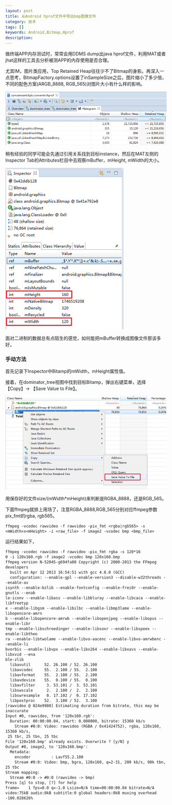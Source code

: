 ```yaml
---
layout: post
title: 从Android hprof文件中导出bmp图像文件
category: 技术
tags: []
keywords: Android,Bitmap,Hprof
description: 
---
```


做终端APP内存测试时，常常会用DDMS dump出java hprof文件，利用MAT或者jhat这样的工具去分析被测APP的内存使用是否合理。

尤其IM，图片类应用，Top Retained Heap往往少不了Bitmap的身影。再深入一点思考，BitmapFactory.options设置了inSampleSize之后，图片缩小了多少倍，不同的配色方案(ARGB_8888, RGB_565)对图片大小有什么样的影响。

![](mat-bitmap.png)

稍有经验的同学可能会先通过引用关系找到目标instance，然后在MAT左侧的Inspector Tab的Attributes栏目中去观察mBuffer，mHeight, mWidth的大小。

![](mat-inspector.png)

面对二进制的数据总有点陌生的感觉，如何能把mBuffer转换成图像文件那该多好。

### 手动方法

首先记录下Inspector中Bitamp的mWidth，mHeight属性值。

接着，在dominator_tree视图中找到目标Bitamp，弹出右键菜单，选择【Copy】-> 【Save Value to File】。

![](mat-save-value-to-file.png)

用保存好的文件size/(mWidth*mHeight)来判断是RGBA_8888，还是RGB_565。

下面ffmpeg就排上用场了，注意RGBA_8888,RGB_565分别对应ffmpeg参数pix_fmt的rgba, rgb565。

```shell
ffmpeg -vcodec rawvideo -f rawvideo -pix_fmt <rgba|rgb565> -s <mWidth>x<mHeight> -i <raw_file> -f image2 -vcodec bmp <bmp_file>
```

运行结果如下，

```shell
ffmpeg -vcodec rawvideo -f rawvideo -pix_fmt rgba -s 120*16
0 -i 120x160.rgb -f image2 -vcodec bmp 120x160.bmp
ffmpeg version N-52045-g694fa00 Copyright (c) 2000-2013 the FFmpeg developers
  built on Apr 12 2013 16:54:51 with gcc 4.8.0 (GCC)
  configuration: --enable-gpl --enable-version3 --disable-w32threads --enable-av
isynth --enable-bzlib --enable-fontconfig --enable-frei0r --enable-gnutls --enab
le-iconv --enable-libass --enable-libbluray --enable-libcaca --enable-libfreetyp
e --enable-libgsm --enable-libilbc --enable-libmp3lame --enable-libopencore-amrn
b --enable-libopencore-amrwb --enable-libopenjpeg --enable-libopus --enable-libr
tmp --enable-libschroedinger --enable-libsoxr --enable-libspeex --enable-libtheo
ra --enable-libtwolame --enable-libvo-aacenc --enable-libvo-amrwbenc --enable-li
bvorbis --enable-libvpx --enable-libx264 --enable-libxavs --enable-libxvid --ena
ble-zlib
  libavutil      52. 26.100 / 52. 26.100
  libavcodec     55.  2.100 / 55.  2.100
  libavformat    55.  2.100 / 55.  2.100
  libavdevice    55.  0.100 / 55.  0.100
  libavfilter     3. 53.101 /  3. 53.101
  libswscale      2.  2.100 /  2.  2.100
  libswresample   0. 17.102 /  0. 17.102
  libpostproc    52.  3.100 / 52.  3.100
[rawvideo @ 024e9980] Estimating duration from bitrate, this may be inaccurate
Input #0, rawvideo, from '120x160.rgb':
  Duration: 00:00:00.04, start: 0.000000, bitrate: 15360 kb/s
    Stream #0:0: Video: rawvideo (RGBA / 0x41424752), rgba, 120x160, 15360 kb/s,
 25 tbr, 25 tbn, 25 tbc
File '120x160.bmp' already exists. Overwrite ? [y/N] y
Output #0, image2, to '120x160.bmp':
  Metadata:
    encoder         : Lavf55.2.100
    Stream #0:0: Video: bmp, bgra, 120x160, q=2-31, 200 kb/s, 90k tbn, 25 tbc
Stream mapping:
  Stream #0:0 -> #0:0 (rawvideo -> bmp)
Press [q] to stop, [?] for help
frame=    1 fps=0.0 q=-1.0 Lsize=N/A time=00:00:00.04 bitrate=N/A
video:75kB audio:0kB subtitle:0 global headers:0kB muxing overhead -100.028626%
```

